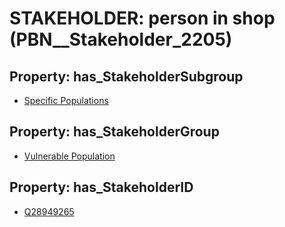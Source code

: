 # STAKEHOLDER: __person in shop__ (PBN__Stakeholder_2205)

## Property: has_StakeholderSubgroup

* [Specific Populations](PBN__StakeholderSubgroup_91)

## Property: has_StakeholderGroup

* [Vulnerable Population](PBN__StakeholderGroup_6)

## Property: has_StakeholderID

* [Q28949265](Q28949265)

